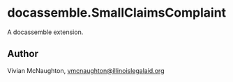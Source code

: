 # docassemble.SmallClaimsComplaint

A docassemble extension.

## Author

Vivian McNaughton, vmcnaughton@illinoislegalaid.org

